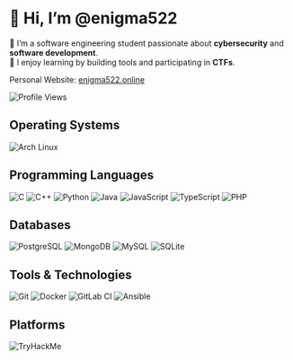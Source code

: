 # 👋 Hi, I’m @enigma522

🎯 I’m a software engineering student passionate about **cybersecurity** and **software development**.  
🧠 I enjoy learning by building tools and participating in **CTFs**.

Personal Website: [enigma522.online](https://enigma522.online/)  


![Profile Views](https://komarev.com/ghpvc/?username=enigma522)


## Operating Systems

![Arch Linux](https://img.shields.io/badge/Arch%20Linux-1793D1?logo=arch-linux&logoColor=fff)


## Programming Languages

![C](https://img.shields.io/badge/C-000?&logo=c&logoColor=white)
![C++](https://img.shields.io/badge/C++-000?logo=c%2B%2B&logoColor=white)
![Python](https://img.shields.io/badge/Python-000?&logo=Python)
![Java](https://img.shields.io/badge/Java-000?&logo=Java)
![JavaScript](https://img.shields.io/badge/JavaScript-000?&logo=JavaScript)
![TypeScript](https://img.shields.io/badge/TypeScript-000?&logo=TypeScript)
![PHP](https://img.shields.io/badge/PHP-000?&logo=php)


## Databases

![PostgreSQL](https://img.shields.io/badge/PostgreSQL-000?&logo=postgresql)
![MongoDB](https://img.shields.io/badge/MongoDB-000?&logo=mongodb)
![MySQL](https://img.shields.io/badge/MySQL-000?&logo=mysql)
![SQLite](https://img.shields.io/badge/SQLite-000?&logo=sqlite)


## Tools & Technologies

![Git](https://img.shields.io/badge/Git-000?&logo=git)
![Docker](https://img.shields.io/badge/Docker-000?logo=docker&logoColor=fff)
![GitLab CI](https://img.shields.io/badge/GitLab%20CI-000?logo=gitlab&logoColor=white)
![Ansible](https://img.shields.io/badge/Ansible-000?logo=ansible&logoColor=white)


## Platforms

![TryHackMe](https://tryhackme-badges.s3.amazonaws.com/enigma522.png)
